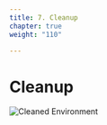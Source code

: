 ```yaml
---
title: 7. Cleanup
chapter: true
weight: "110"

---
```

# Cleanup
![Cleaned Environment](/images/cleanup.svg)